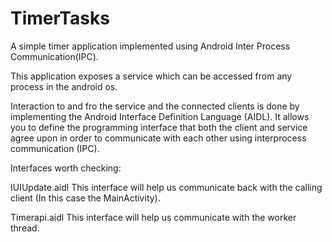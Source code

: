 TimerTasks
==========

A simple timer application implemented using Android Inter Process Communication(IPC).

This application exposes a service which can be accessed from any process in the android os.

Interaction to and fro the service and the connected clients is done by implementing the Android Interface Definition Language (AIDL). It allows you to define the programming interface that both the client and service agree upon in order to communicate with each other using interprocess communication (IPC).

Interfaces worth checking:

IUIUpdate.aidl This interface will help us communicate back with the calling client (In this case the MainActivity).

Timerapi.aidl This interface will help us communicate with the worker thread.
